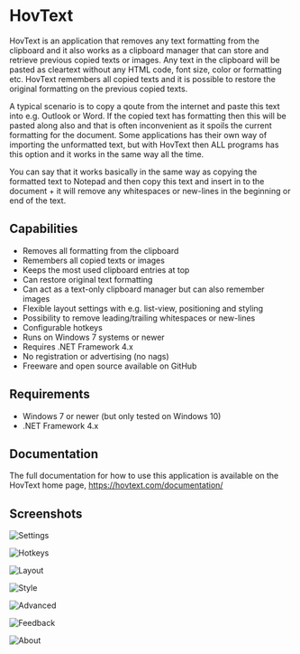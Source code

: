 # HovText

HovText is an application that removes any text formatting from the clipboard and it also works as a clipboard manager that can store and retrieve previous copied texts or images. Any text in the clipboard will be pasted as cleartext without any HTML code, font size, color or formatting etc. HovText remembers all copied texts and it is possible to restore the original formatting on the previous copied texts.

A typical scenario is to copy a qoute from the internet and paste this text into e.g. Outlook or Word. If the copied text has formatting then this will be pasted along also and that is often inconvenient as it spoils the current formatting for the document. Some applications has their own way of importing the unformatted text, but with HovText then ALL programs has this option and it works in the same way all the time.

You can say that it works basically in the same way as copying the formatted text to Notepad and then copy this text and insert in to the document + it will remove any whitespaces or new-lines in the beginning or end of the text.

## Capabilities

* Removes all formatting from the clipboard
* Remembers all copied texts or images
* Keeps the most used clipboard entries at top
* Can restore original text formatting
* Can act as a text-only clipboard manager but can also remember images
* Flexible layout settings with e.g. list-view, positioning and styling
* Possibility to remove leading/trailing whitespaces or new-lines
* Configurable hotkeys
* Runs on Windows 7 systems or newer
* Requires .NET Framework 4.x
* No registration or advertising (no nags)
* Freeware and open source available on GitHub

## Requirements

* Windows 7 or newer (but only tested on Windows 10)
* .NET Framework 4.x

## Documentation

The full documentation for how to use this application is available on the HovText home page, https://hovtext.com/documentation/

## Screenshots

![Settings](https://hovtext.com/documentation/images/General.jpg)

![Hotkeys](https://hovtext.com/documentation/images/Hotkeys.jpg)

![Layout](https://hovtext.com/documentation/images/Layout.jpg)

![Style](https://hovtext.com/documentation/images/Style.jpg)

![Advanced](https://hovtext.com/documentation/images/Advanced.jpg)

![Feedback](https://hovtext.com/documentation/images/Feedback.jpg)

![About](https://hovtext.com/documentation/images/About.jpg)

